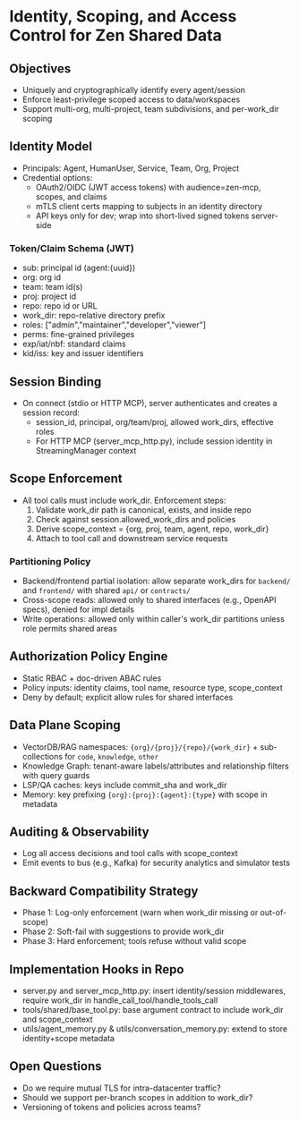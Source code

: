 # Identity, Scoping, and Access Control for Zen Shared Data

## Objectives
- Uniquely and cryptographically identify every agent/session
- Enforce least-privilege scoped access to data/workspaces
- Support multi-org, multi-project, team subdivisions, and per-work_dir scoping

## Identity Model
- Principals: Agent, HumanUser, Service, Team, Org, Project
- Credential options:
  - OAuth2/OIDC (JWT access tokens) with audience=zen-mcp, scopes, and claims
  - mTLS client certs mapping to subjects in an identity directory
  - API keys only for dev; wrap into short-lived signed tokens server-side

### Token/Claim Schema (JWT)
- sub: principal id (agent:{uuid})
- org: org id
- team: team id(s)
- proj: project id
- repo: repo id or URL
- work_dir: repo-relative directory prefix
- roles: ["admin","maintainer","developer","viewer"]
- perms: fine-grained privileges
- exp/iat/nbf: standard claims
- kid/iss: key and issuer identifiers

## Session Binding
- On connect (stdio or HTTP MCP), server authenticates and creates a session record:
  - session_id, principal, org/team/proj, allowed work_dirs, effective roles
  - For HTTP MCP (server_mcp_http.py), include session identity in StreamingManager context

## Scope Enforcement
- All tool calls must include work_dir. Enforcement steps:
  1) Validate work_dir path is canonical, exists, and inside repo
  2) Check against session.allowed_work_dirs and policies
  3) Derive scope_context = {org, proj, team, agent, repo, work_dir}
  4) Attach to tool call and downstream service requests

### Partitioning Policy
- Backend/frontend partial isolation: allow separate work_dirs for `backend/` and `frontend/` with shared `api/` or `contracts/`
- Cross-scope reads: allowed only to shared interfaces (e.g., OpenAPI specs), denied for impl details
- Write operations: allowed only within caller's work_dir partitions unless role permits shared areas

## Authorization Policy Engine
- Static RBAC + doc-driven ABAC rules
- Policy inputs: identity claims, tool name, resource type, scope_context
- Deny by default; explicit allow rules for shared interfaces

## Data Plane Scoping
- VectorDB/RAG namespaces: `{org}/{proj}/{repo}/{work_dir}` + sub-collections for `code`, `knowledge`, `other`
- Knowledge Graph: tenant-aware labels/attributes and relationship filters with query guards
- LSP/QA caches: keys include commit_sha and work_dir
- Memory: key prefixing `{org}:{proj}:{agent}:{type}` with scope in metadata

## Auditing & Observability
- Log all access decisions and tool calls with scope_context
- Emit events to bus (e.g., Kafka) for security analytics and simulator tests

## Backward Compatibility Strategy
- Phase 1: Log-only enforcement (warn when work_dir missing or out-of-scope)
- Phase 2: Soft-fail with suggestions to provide work_dir
- Phase 3: Hard enforcement; tools refuse without valid scope

## Implementation Hooks in Repo
- server.py and server_mcp_http.py: insert identity/session middlewares, require work_dir in handle_call_tool/handle_tools_call
- tools/shared/base_tool.py: base argument contract to include work_dir and scope_context
- utils/agent_memory.py & utils/conversation_memory.py: extend to store identity+scope metadata

## Open Questions
- Do we require mutual TLS for intra-datacenter traffic?
- Should we support per-branch scopes in addition to work_dir?
- Versioning of tokens and policies across teams?

